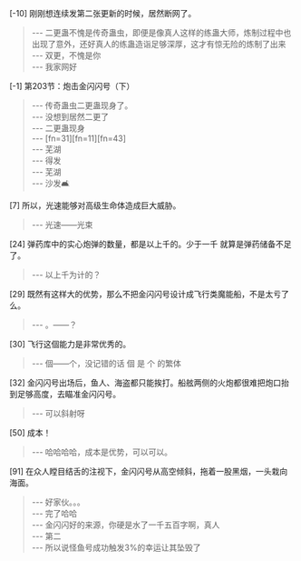 
[-10] 刚刚想连续发第二张更新的时候，居然断网了。
>--- 二更蛊不愧是传奇蛊虫，即便是像真人这样的练蛊大师，炼制过程中也出现了意外，还好真人的练蛊造诣足够深厚，这才有惊无险的炼制了出来<br>
>--- 双更，不愧是你<br>
>--- 我家网好<br>

[-1] 第203节：炮击金闪闪号（下）
>--- 传奇蛊虫二更蛊现身了。<br>
>--- 没想到居然二更了<br>
>--- 二更蛊现身<br>
>--- [fn=31][fn=11][fn=43]<br>
>--- 芜湖<br>
>--- 得发<br>
>--- 芜湖<br>
>--- 沙发🛋️<br>

[7] 所以，光速能够对高级生命体造成巨大威胁。
>--- 光速——光束<br>

[24] 弹药库中的实心炮弹的数量，都是以上千的。少于一千 就算是弹药储备不足了。
>--- 以上千为计的？<br>

[29] 既然有这样大的优势，那么不把金闪闪号设计成飞行类魔能船，不是太亏了么。
>--- 。——？<br>

[30] 飞行这個能力是非常优秀的。
>--- 個——个，没记错的话 個 是 个 的繁体<br>

[32] 金闪闪号出场后，鱼人、海盗都只能挨打。船舷两侧的火炮都很难把炮口抬到足够高度，去瞄准金闪闪号。
>--- 可以斜射呀<br>

[50] 成本！
>--- 哈哈哈哈，成本是优势，可以可以。<br>

[91] 在众人瞠目结舌的注视下，金闪闪号从高空倾斜，拖着一股黑烟，一头栽向海面。
>--- 好家伙。。。<br>
>--- 完了哈哈<br>
>--- 金闪闪好的来源，你硬是水了一千五百字啊，真人<br>
>--- 第二<br>
>--- 所以说怪鱼号成功触发3%的幸运让其坠毁了<br>
